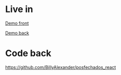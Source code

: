 # Live in
[Demo front](https://vistaentre.herokuapp.com/)

[Demo back](https://entredwin.herokuapp.com/posdated-ws/api/)

# Code back
https://github.com/BillyAlexander/posfechados_react

